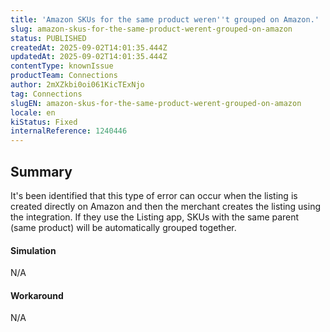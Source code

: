 ```yaml
---
title: 'Amazon SKUs for the same product weren''t grouped on Amazon.'
slug: amazon-skus-for-the-same-product-werent-grouped-on-amazon
status: PUBLISHED
createdAt: 2025-09-02T14:01:35.444Z
updatedAt: 2025-09-02T14:01:35.444Z
contentType: knownIssue
productTeam: Connections
author: 2mXZkbi0oi061KicTExNjo
tag: Connections
slugEN: amazon-skus-for-the-same-product-werent-grouped-on-amazon
locale: en
kiStatus: Fixed
internalReference: 1240446
---
```


## Summary


It's been identified that this type of error can occur when the listing is created directly on Amazon and then the merchant creates the listing using the integration.
If they use the Listing app, SKUs with the same parent (same product) will be automatically grouped together.


#### Simulation


N/A


#### Workaround


N/A




